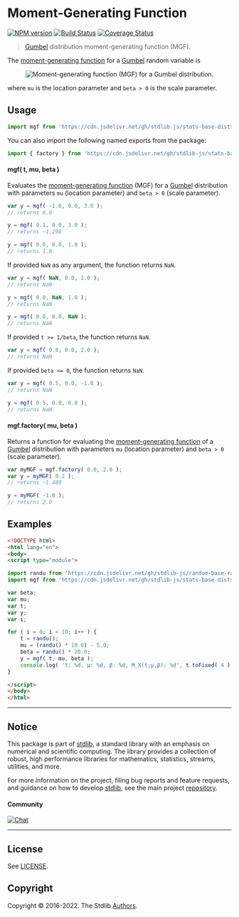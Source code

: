 <!--

@license Apache-2.0

Copyright (c) 2018 The Stdlib Authors.

Licensed under the Apache License, Version 2.0 (the "License");
you may not use this file except in compliance with the License.
You may obtain a copy of the License at

   http://www.apache.org/licenses/LICENSE-2.0

Unless required by applicable law or agreed to in writing, software
distributed under the License is distributed on an "AS IS" BASIS,
WITHOUT WARRANTIES OR CONDITIONS OF ANY KIND, either express or implied.
See the License for the specific language governing permissions and
limitations under the License.

-->

# Moment-Generating Function

[![NPM version][npm-image]][npm-url] [![Build Status][test-image]][test-url] [![Coverage Status][coverage-image]][coverage-url] <!-- [![dependencies][dependencies-image]][dependencies-url] -->

> [Gumbel][gumbel-distribution] distribution moment-generating function (MGF).

<!-- Section to include introductory text. Make sure to keep an empty line after the intro `section` element and another before the `/section` close. -->

<section class="intro">

The [moment-generating function][mgf] for a [Gumbel][gumbel-distribution] random variable is

<!-- <equation class="equation" label="eq:gumbel_mgf" align="center" raw="M_X(t) := \mathbb{E}\!\left[e^{tX}\right] = \Gamma(1+\beta\,t)\, e^{\mu\,t}" alt="Moment-generating function (MGF) for a Gumbel distribution."> -->

<div class="equation" align="center" data-raw-text="M_X(t) := \mathbb{E}\!\left[e^{tX}\right] = \Gamma(1+\beta\,t)\, e^{\mu\,t}" data-equation="eq:gumbel_mgf">
    <img src="https://cdn.jsdelivr.net/gh/stdlib-js/stdlib@51534079fef45e990850102147e8945fb023d1d0/lib/node_modules/@stdlib/stats/base/dists/gumbel/mgf/docs/img/equation_gumbel_mgf.svg" alt="Moment-generating function (MGF) for a Gumbel distribution.">
    <br>
</div>

<!-- </equation> -->

where `mu` is the location parameter and `beta > 0` is the scale parameter.

</section>

<!-- /.intro -->

<!-- Package usage documentation. -->



<section class="usage">

## Usage

```javascript
import mgf from 'https://cdn.jsdelivr.net/gh/stdlib-js/stats-base-dists-gumbel-mgf@esm/index.mjs';
```

You can also import the following named exports from the package:

```javascript
import { factory } from 'https://cdn.jsdelivr.net/gh/stdlib-js/stats-base-dists-gumbel-mgf@esm/index.mjs';
```

#### mgf( t, mu, beta )

Evaluates the [moment-generating function][mgf] (MGF) for a [Gumbel][gumbel-distribution] distribution with parameters `mu` (location parameter) and `beta > 0` (scale parameter).

```javascript
var y = mgf( -1.0, 0.0, 3.0 );
// returns 6.0

y = mgf( 0.1, 0.0, 3.0 );
// returns ~1.298

y = mgf( 0.0, 0.0, 1.0 );
// returns 1.0
```

If provided `NaN` as any argument, the function returns `NaN`.

```javascript
var y = mgf( NaN, 0.0, 1.0 );
// returns NaN

y = mgf( 0.0, NaN, 1.0 );
// returns NaN

y = mgf( 0.0, 0.0, NaN );
// returns NaN
```

If provided `t >= 1/beta`, the function returns `NaN`.

```javascript
var y = mgf( 0.8, 0.0, 2.0 );
// returns NaN
```

If provided `beta <= 0`, the function returns `NaN`.

```javascript
var y = mgf( 0.5, 0.0, -1.0 );
// returns NaN

y = mgf( 0.5, 0.0, 0.0 );
// returns NaN
```

#### mgf.factory( mu, beta )

Returns a function for evaluating the [moment-generating function][mgf] of a [Gumbel][gumbel-distribution] distribution with parameters `mu` (location parameter) and `beta > 0` (scale parameter).

```javascript
var myMGF = mgf.factory( 0.0, 2.0 );
var y = myMGF( 0.2 );
// returns ~1.489

y = myMGF( -1.0 );
// returns 2.0
```

</section>

<!-- /.usage -->

<!-- Package usage notes. Make sure to keep an empty line after the `section` element and another before the `/section` close. -->

<section class="notes">

</section>

<!-- /.notes -->

<!-- Package usage examples. -->

<section class="examples">

## Examples

<!-- eslint no-undef: "error" -->

```html
<!DOCTYPE html>
<html lang="en">
<body>
<script type="module">

import randu from 'https://cdn.jsdelivr.net/gh/stdlib-js/random-base-randu@esm/index.mjs';
import mgf from 'https://cdn.jsdelivr.net/gh/stdlib-js/stats-base-dists-gumbel-mgf@esm/index.mjs';

var beta;
var mu;
var t;
var y;
var i;

for ( i = 0; i < 10; i++ ) {
    t = randu();
    mu = (randu() * 10.0) - 5.0;
    beta = randu() * 20.0;
    y = mgf( t, mu, beta );
    console.log( 't: %d, µ: %d, β: %d, M_X(t;µ,β): %d', t.toFixed( 4 ), mu.toFixed( 4 ), beta.toFixed( 4 ), y.toFixed( 4 ) );
}

</script>
</body>
</html>
```

</section>

<!-- /.examples -->

<!-- Section to include cited references. If references are included, add a horizontal rule *before* the section. Make sure to keep an empty line after the `section` element and another before the `/section` close. -->

<section class="references">

</section>

<!-- /.references -->

<!-- Section for related `stdlib` packages. Do not manually edit this section, as it is automatically populated. -->

<section class="related">

</section>

<!-- /.related -->

<!-- Section for all links. Make sure to keep an empty line after the `section` element and another before the `/section` close. -->


<section class="main-repo" >

* * *

## Notice

This package is part of [stdlib][stdlib], a standard library with an emphasis on numerical and scientific computing. The library provides a collection of robust, high performance libraries for mathematics, statistics, streams, utilities, and more.

For more information on the project, filing bug reports and feature requests, and guidance on how to develop [stdlib][stdlib], see the main project [repository][stdlib].

#### Community

[![Chat][chat-image]][chat-url]

---

## License

See [LICENSE][stdlib-license].


## Copyright

Copyright &copy; 2016-2022. The Stdlib [Authors][stdlib-authors].

</section>

<!-- /.stdlib -->

<!-- Section for all links. Make sure to keep an empty line after the `section` element and another before the `/section` close. -->

<section class="links">

[npm-image]: http://img.shields.io/npm/v/@stdlib/stats-base-dists-gumbel-mgf.svg
[npm-url]: https://npmjs.org/package/@stdlib/stats-base-dists-gumbel-mgf

[test-image]: https://github.com/stdlib-js/stats-base-dists-gumbel-mgf/actions/workflows/test.yml/badge.svg?branch=main
[test-url]: https://github.com/stdlib-js/stats-base-dists-gumbel-mgf/actions/workflows/test.yml?query=branch:main

[coverage-image]: https://img.shields.io/codecov/c/github/stdlib-js/stats-base-dists-gumbel-mgf/main.svg
[coverage-url]: https://codecov.io/github/stdlib-js/stats-base-dists-gumbel-mgf?branch=main

<!--

[dependencies-image]: https://img.shields.io/david/stdlib-js/stats-base-dists-gumbel-mgf.svg
[dependencies-url]: https://david-dm.org/stdlib-js/stats-base-dists-gumbel-mgf/main

-->

[chat-image]: https://img.shields.io/gitter/room/stdlib-js/stdlib.svg
[chat-url]: https://gitter.im/stdlib-js/stdlib/

[stdlib]: https://github.com/stdlib-js/stdlib

[stdlib-authors]: https://github.com/stdlib-js/stdlib/graphs/contributors

[umd]: https://github.com/umdjs/umd
[es-module]: https://developer.mozilla.org/en-US/docs/Web/JavaScript/Guide/Modules

[deno-url]: https://github.com/stdlib-js/stats-base-dists-gumbel-mgf/tree/deno
[umd-url]: https://github.com/stdlib-js/stats-base-dists-gumbel-mgf/tree/umd
[esm-url]: https://github.com/stdlib-js/stats-base-dists-gumbel-mgf/tree/esm
[branches-url]: https://github.com/stdlib-js/stats-base-dists-gumbel-mgf/blob/main/branches.md

[stdlib-license]: https://raw.githubusercontent.com/stdlib-js/stats-base-dists-gumbel-mgf/main/LICENSE

[gumbel-distribution]: https://en.wikipedia.org/wiki/Gumbel_distribution

[mgf]: https://en.wikipedia.org/wiki/Moment-generating_function

</section>

<!-- /.links -->
